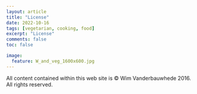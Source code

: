 ```yaml
---
layout: article
title: "License"
date: 2022-10-16
tags: [vegetarian, cooking, food]
excerpt: "License"
comments: false
toc: false

image:
  feature: W_and_veg_1600x600.jpg
---
```


All content contained within this web site is &copy;&nbsp;Wim&nbsp;Vanderbauwhede&nbsp;2016. All rights reserved.
